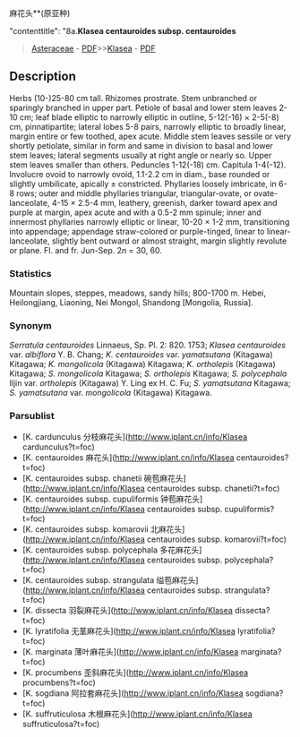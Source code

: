 麻花头**(原亚种)

 

  "contenttitle": "8a.**Klasea centauroides subsp. centauroides**

> [Asteraceae](http://www.iplant.cn/info/Asteraceae?t=foc) - [PDF](http://www.iplant.cn/foc/pdf/Asteraceae.pdf)>>[Klasea](http://www.iplant.cn/info/Klasea?t=foc) - [PDF](http://www.iplant.cn/foc/pdf/Klasea.pdf)

## Description

Herbs (10-)25-80 cm tall. Rhizomes prostrate. Stem unbranched or sparingly branched in upper part. Petiole of basal and lower stem leaves 2-10 cm; leaf blade elliptic to narrowly elliptic in outline, 5-12(-16) × 2-5(-8) cm, pinnatipartite; lateral lobes 5-8 pairs, narrowly elliptic to broadly linear, margin entire or few toothed, apex acute. Middle stem leaves sessile or very shortly petiolate, similar in form and same in division to basal and lower stem leaves; lateral segments usually at right angle or nearly so. Upper stem leaves smaller than others. Peduncles 1-12(-18) cm. Capitula 1-4(-12). Involucre ovoid to narrowly ovoid, 1.1-2.2 cm in diam., base rounded or slightly umbilicate, apically ± constricted. Phyllaries loosely imbricate, in 6-8 rows; outer and middle phyllaries triangular, triangular-ovate, or ovate-lanceolate, 4-15 × 2.5-4 mm, leathery, greenish, darker toward apex and purple at margin, apex acute and with a 0.5-2 mm spinule; inner and innermost phyllaries narrowly elliptic or linear, 10-20 × 1-2 mm, transitioning into appendage; appendage straw-colored or purple-tinged, linear to linear-lanceolate, slightly bent outward or almost straight, margin slightly revolute or plane. Fl. and fr. Jun-Sep. 2*n* = 30, 60.

### Statistics
Mountain slopes, steppes, meadows, sandy hills; 800-1700 m. Hebei, Heilongjiang, Liaoning, Nei Mongol, Shandong [Mongolia, Russia].

### Synonym
*Serratula centauroides* Linnaeus, Sp. Pl. 2: 820. 1753; *Klasea centauroides* var. *albiflora* Y. B. Chang; *K. centauroides* var. *yamatsutana* (Kitagawa) Kitagawa; *K. mongolicola* (Kitagawa) Kitagawa; *K. ortholepis* (Kitagawa) Kitagawa; *S. mongolicola* Kitagawa; *S. ortholepis* Kitagawa; *S. polycephala* Iljin var. *ortholepis* (Kitagawa) Y. Ling ex H. C. Fu; *S. yamatsutana* Kitagawa; *S. yamatsutana* var. *mongolicola* (Kitagawa) Kitagawa.


### Parsublist

* [K.  cardunculus  分枝麻花头](http://www.iplant.cn/info/Klasea cardunculus?t=foc)
* [K.  centauroides  麻花头](http://www.iplant.cn/info/Klasea centauroides?t=foc)
* [K.  centauroides subsp. chanetii  碗苞麻花头](http://www.iplant.cn/info/Klasea centauroides subsp. chanetii?t=foc)
* [K.  centauroides subsp. cupuliformis  钟苞麻花头](http://www.iplant.cn/info/Klasea centauroides subsp. cupuliformis?t=foc)
* [K.  centauroides subsp. komarovii  北麻花头](http://www.iplant.cn/info/Klasea centauroides subsp. komarovii?t=foc)
* [K.  centauroides subsp. polycephala  多花麻花头](http://www.iplant.cn/info/Klasea centauroides subsp. polycephala?t=foc)
* [K.  centauroides subsp. strangulata  缢苞麻花头](http://www.iplant.cn/info/Klasea centauroides subsp. strangulata?t=foc)
* [K.  dissecta  羽裂麻花头](http://www.iplant.cn/info/Klasea dissecta?t=foc)
* [K.  lyratifolia  无茎麻花头](http://www.iplant.cn/info/Klasea lyratifolia?t=foc)
* [K.  marginata  薄叶麻花头](http://www.iplant.cn/info/Klasea marginata?t=foc)
* [K.  procumbens  歪斜麻花头](http://www.iplant.cn/info/Klasea procumbens?t=foc)
* [K.  sogdiana  阿拉套麻花头](http://www.iplant.cn/info/Klasea sogdiana?t=foc)
* [K.  suffruticulosa  木根麻花头](http://www.iplant.cn/info/Klasea suffruticulosa?t=foc)
